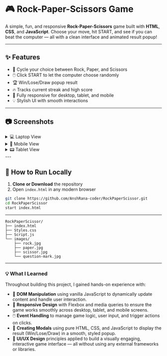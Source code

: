 # 🎮 Rock-Paper-Scissors Game

A simple, fun, and responsive **Rock-Paper-Scissors** game built with **HTML**, **CSS**, and **JavaScript**. Choose your move, hit START, and see if you can beat the computer — all with a clean interface and animated result popup!

---

## ✨ Features

- 🔁 Cycle your choice between Rock, Paper, and Scissors
- 🖱️ Click START to let the computer choose randomly
- 🏆 Win/Lose/Draw popup result
- 🔥 Tracks current streak and high score
- 🎨 Fully responsive for desktop, tablet, and mobile
- 💡 Stylish UI with smooth interactions

---

## 📷 Screenshots
<details>
<summary>💻 Laptop View</summary>

<img src="https://github.com/user-attachments/assets/6af9e0c0-b2fb-4640-81bb-1d9fc480a7c6" width="80%">
<img src="https://github.com/user-attachments/assets/f2d5f9ba-bd1b-4d8b-86d0-59dc50e53aef" width="80%">

</details>

<details>
<summary>📱 Mobile View</summary>

<img src="https://github.com/user-attachments/assets/07707444-263c-4e9b-8910-dda0cbe9be46" width="80%">
<img src="https://github.com/user-attachments/assets/bd28129c-27f4-42fa-849b-3152e3c54a9f" width="80%">

</details>

<details>
<summary>📟 Tablet View</summary>

<img src="https://github.com/user-attachments/assets/31976e3e-3336-4d9a-ab5c-bb618badafad" width="80%">
<img src="https://github.com/user-attachments/assets/1d75cc10-e497-4bef-ab4d-2ff7bd65f550" width="80%">

</details>
---

## 🚀 How to Run Locally

1. **Clone or Download** the repository
2. Open `index.html` in any modern browser

```bash
git clone https://github.com/AnshRana-coder/RockPaperScissor.git 
cd RockPaperScissor
start index.html
```
---
```text
RockPaperScissor/
├── index.html
├── Styles.css
├── Script.js
└── images/
    ├── rock.jpg
    ├── paper.jpg
    ├── scissor.jpg
    └── question-mark.jpg
```
---
### 💡 What I Learned

Throughout building this project, I gained hands-on experience with:

- 🧠 **DOM Manipulation** using vanilla JavaScript to dynamically update content and handle user interaction.
- 📱 **Responsive Design** with Flexbox and media queries to ensure the game works smoothly across desktop, tablet, and mobile screens.
- 🖱️ **Event Handling** to manage game logic, user input, and trigger actions on clicks.
- 💬 **Creating Modals** using pure HTML, CSS, and JavaScript to display the result (Win/Lose/Draw) in a smooth, styled popup.
- 🎨 **UI/UX Design** principles applied to build a visually engaging, interactive game interface — all without using any external frameworks or libraries.


